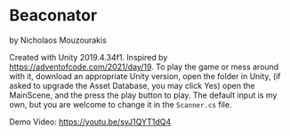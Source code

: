 Beaconator
===========

by Nicholaos Mouzourakis

Created with Unity 2019.4.34f1. Inspired by https://adventofcode.com/2021/day/19. To play the game or mess around with it, download an appropriate Unity version, open the folder in Unity, (if asked to upgrade the Asset Database, you may click Yes) open the MainScene, and the press the play button to play. The default input is my own, but you are welcome to change it in the `Scanner.cs` file.

Demo Video:
https://youtu.be/svJ1QYT1dQ4
